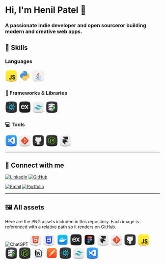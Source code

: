 # Hi, I'm Henil Patel 👋

### A passionate indie developer and open sourceror building modern and creative web apps.

## 🚀 Skills

### Languages

</p>
  <img src="./assets/javascript.png" alt="JavaScript" width="40" height="40"/>
  <img src="./assets/python.png" alt="Python" width="40" height="40"/>
  <img src="./assets/java.png" alt="Java" width="40" height="40"/>
</p>

### 🍱 Frameworks & Libraries

<p>
  <img src="./assets/react.png" alt="React JS" width="40" height="40"/>
  <img src="./assets/expressjs.png" alt="Express JS" width="40" height="40"/>
  <img src="./assets/tailwind.png" alt="Tailwind CSS" width="40" height="40"/>
  <img src="./assets/mongo-db.png" alt="Mongo DB" width="40" height="40"/>
</p>

### 💻 Tools

<p>
 <img src="./assets/visual-studio-code.png" alt="VS Code" width="40" height="40"/>
  <img src="./assets/git.png" alt="Git" width="40" height="40"/>
  <img src="./assets/github.png" alt="GitHub" width="40" height="40"/>
  <img src="./assets/nodejs.png" alt="Node JS" width="40" height="40"/>
  <img src="./assets/framer.png" alt="Framer" width="40" height="40"/>
</p>

---

## 🔗 Connect with me

[![LinkedIn](https://img.shields.io/badge/LinkedIn-Niraj-blue?style=flat-square&logo=linkedin)](https://www.linkedin.com/in/henilpatel06)
[![GitHub](https://img.shields.io/badge/GitHub-Niraj-black?style=flat-square&logo=github)](https://github.com/Henil29/Henil29)

[![Email](https://img.shields.io/badge/Email-henil2471382%40gmail.com-red?style=flat-square&logo=gmail)](mailto:henil2471382@gmail.com)
[![Portfolio](https://img.shields.io/badge/Portfolio-henilp.dev-blueviolet?style=flat-square&logo=vercel)](https://henilp.dev)

---

## 🖼️ All assets

Here are the PNG assets included in this repository. Each image is referenced with a relative path so it renders on GitHub.

<p>
  <img src="./assets/chatgpt.png" alt="ChatGPT" width="40" height="40"/>
  <img src="./assets/html.png" alt="HTML" width="40" height="40"/>
  <img src="./assets/css.png" alt="CSS" width="40" height="40"/>
  <img src="./assets/docker.png" alt="Docker" width="40" height="40"/>
  <img src="./assets/expressjs.png" alt="Express JS" width="40" height="40"/>
  <img src="./assets/figma.png" alt="Figma" width="40" height="40"/>
  <img src="./assets/framer.png" alt="Framer" width="40" height="40"/>
  <img src="./assets/git.png" alt="Git" width="40" height="40"/>
  <img src="./assets/github.png" alt="GitHub" width="40" height="40"/>
  <img src="./assets/javascript.png" alt="JavaScript" width="40" height="40"/>
  <img src="./assets/mongo-db.png" alt="Mongo DB" width="40" height="40"/>
  <img src="./assets/nodejs.png" alt="Node JS" width="40" height="40"/>
  <img src="./assets/notion.png" alt="Notion" width="40" height="40"/>
  <img src="./assets/postman.png" alt="Postman" width="40" height="40"/>
  <img src="./assets/react.png" alt="React JS" width="40" height="40"/>
  <img src="./assets/tailwind.png" alt="Tailwind CSS" width="40" height="40"/>
  <img src="./assets/visual-studio-code.png" alt="VS Code" width="40" height="40"/>
</p>
